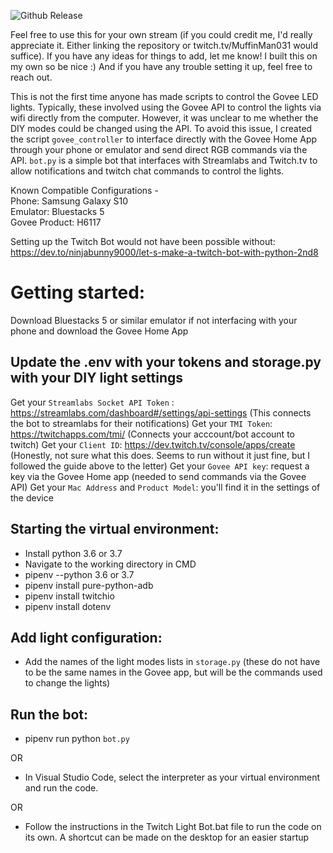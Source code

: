 ![Github Release](https://img.shields.io/github/v/release/mankeldy/govee-stream-controller?color=blue&label=Release)

Feel free to use this for your own stream (if you could credit me, I'd really appreciate it. Either linking the repository or twitch.tv/MuffinMan031 would suffice). If you have any ideas for things to add, let me know! I built this on my own so be nice :)  And if you have any trouble setting it up, feel free to reach out.

This is not the first time anyone has made scripts to control the Govee LED lights. Typically, these involved using the Govee API to control the lights via wifi directly from the computer. However, it was unclear to me whether the DIY modes could be changed using the API. To avoid this issue, I created the script `govee_controller` to interface directly with the Govee Home App through your phone or emulator and send direct RGB commands via the API. `bot.py` is a simple bot that interfaces with Streamlabs and Twitch.tv to allow notifications and twitch chat commands to control the lights. 

Known Compatible Configurations -<br />
Phone: Samsung Galaxy S10 <br />
Emulator: Bluestacks 5 <br />
Govee Product: H6117

Setting up the Twitch Bot would not have been possible without: https://dev.to/ninjabunny9000/let-s-make-a-twitch-bot-with-python-2nd8

# Getting started:

Download Bluestacks 5 or similar emulator if not interfacing with your phone and download the Govee Home App

## Update the .env with your tokens and storage.py with your DIY light settings
Get your `Streamlabs Socket API Token` : https://streamlabs.com/dashboard#/settings/api-settings (This connects the bot to streamlabs for their notifications)
Get your `TMI Token`:  https://twitchapps.com/tmi/ (Connects your acccount/bot account to twitch)
Get your `Client ID`: https://dev.twitch.tv/console/apps/create (Honestly, not sure what this does. Seems to run without it just fine, but I followed the guide above to the letter)
Get your `Govee API key`: request a key via the Govee Home app (needed to send commands via the Govee API)
Get your `Mac Address` and `Product Model`: you'll find it in the settings of the device


## Starting the virtual environment:
 - Install python 3.6 or 3.7
 - Navigate to the working directory in CMD
 - pipenv --python 3.6 or 3.7
 - pipenv install pure-python-adb
 - pipenv install twitchio
 - pipenv install dotenv
 
## Add light configuration:
  - Add the names of the light modes lists in `storage.py` (these do not have to be the same names in the Govee app, but will be the commands used to change the lights)
 
## Run the bot:
  - pipenv run python `bot.py`
  
  OR 
  
  - In Visual Studio Code, select the interpreter as your virtual environment and run the code.

  OR 
  
  - Follow the instructions in the Twitch Light Bot.bat file to run the code on its own. A shortcut can be made on the desktop for an easier startup

